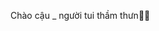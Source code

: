 Chào cậu _ người tui thầm thưn🙆‍♀️

<!---
Ngocanhtran148/Ngocanhtran148 is a ✨ special ✨ repository because its `README.md` (this file) appears on your GitHub profile.
You can click the Preview link to take a look at your changes.
--->
